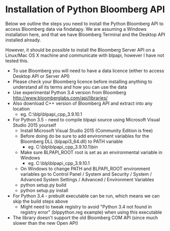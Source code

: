 # Installation of Python Bloomberg API

Below we outline the steps you need to install the Python Bloomberg API to access Bloomberg data via findatapy. We are
assuming a Windows installation here, and that we have Bloomberg Terminal and the Desktop API installed already.

However, it should be possible to install the Bloomberg Server API on a Linux/Mac OS X machine and communicate with blpapi,
however I have not tested this.

* To use Bloomberg you will need to have a data licence (either to access Desktop API or Server API)
* Please check your Bloomberg licence before installing anything to understand all its terms and how you can use the data
* Use experimental Python 3.4 version from Bloomberg http://www.bloomberglabs.com/api/libraries/
* Also download C++ version of Bloomberg API and extract into any location
    * eg. C:\blp\blpapi_cpp_3.9.10.1
* For Python 3.5 - need to compile blpapi source using Microsoft Visual Studio 2015 yourself
    * Install Microsoft Visual Studio 2015 (Community Edition is free)
    * Before doing do be sure to add environment variables for the Bloomberg DLL (blpapi3_64.dll) to PATH variable
        * eg. C:\blp\blpapi_cpp_3.9.10.1\bin
    * Make sure BLPAPI_ROOT root is set as an environmental variable in Windows
        * eg. C:\blp\blpapi_cpp_3.9.10.1
    * On Windows to change PATH and BLPAPI_ROOT environment variables go to Control Panel / System and Security /
    System / Advanced System Settings / Advanced / Environment Variables
    * python setup.py build
    * python setup.py install
* For Python 3.4 - prebuilt executable can be run, which means we can skip the build steps above
    * Might need to tweak registry to avoid "Python 3.4 not found in registry error" (blppython.reg example) when using this executable
* The library doesn't support the old Bloomberg COM API (since much slower than the new Open API)
